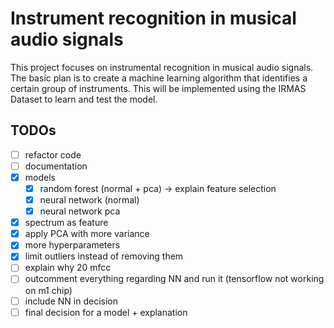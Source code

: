 # Instrument recognition in musical audio signals

This project focuses on instrumental recognition in musical audio signals. The basic plan is to create a machine learning algorithm that identifies a certain group of instruments. 
This will be implemented using the IRMAS Dataset to learn and test the model.

## TODOs

- [ ] refactor code
- [ ] documentation
- [x] models
  - [x] random forest (normal + pca) -> explain feature selection
  - [x] neural network (normal)
  - [x] neural network pca
- [x] spectrum as feature
- [x] apply PCA with more variance
- [x] more hyperparameters
- [x] limit outliers instead of removing them
- [ ] explain why 20 mfcc
- [ ] outcomment everything regarding NN and run it (tensorflow not working on m1 chip) 
- [ ] include NN in decision
- [ ] final decision for a model + explanation
